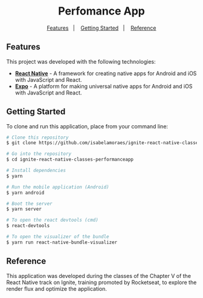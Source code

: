 <h1 align="center">
  Perfomance App
</h1>

<p align="center">
  <a href="#features">Features</a>&nbsp;&nbsp;&nbsp;|&nbsp;&nbsp;&nbsp;
  <a href="#getting-started">Getting Started</a>&nbsp;&nbsp;&nbsp;|&nbsp;&nbsp;&nbsp;
  <a href="#reference">Reference</a>
</p>

## Features

This project was developed with the following technologies:

-  **[React Native](https://reactnative.dev/)** - A framework for creating native apps for Android and iOS with JavaScript and React.
-  **[Expo](https://reactnative.dev/)** - A platform for making universal native apps for Android and iOS with JavaScript and React.

## Getting Started

To clone and run this application, place from your command line:

```bash
# Clone this repository
$ git clone https://github.com/isabelamoraes/ignite-react-native-classes-performanceapp.git ignite-react-native-classes-performanceapp

# Go into the repository
$ cd ignite-react-native-classes-performanceapp

# Install dependencies
$ yarn

# Run the mobile application (Android)
$ yarn android

# Boot the server
$ yarn server

# To open the react devtools (cmd)
$ react-devtools

# To open the visualizer of the bundle
$ yarn run react-native-bundle-visualizer

```

## Reference

This application was developed during the classes of the Chapter V of the React Native track on Ignite, training promoted by Rocketseat, to explore the render flux and optimize the application.
